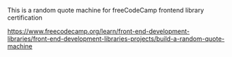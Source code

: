 This is a random quote machine for freeCodeCamp frontend library certification

https://www.freecodecamp.org/learn/front-end-development-libraries/front-end-development-libraries-projects/build-a-random-quote-machine